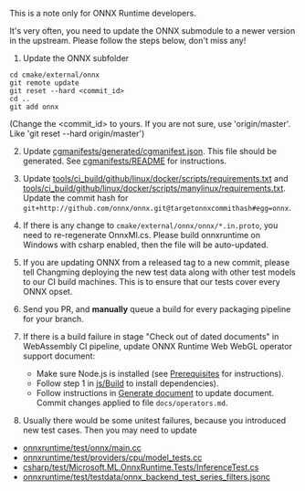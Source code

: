 This is a note only for ONNX Runtime developers.

It's very often, you need to update the ONNX submodule to a newer version in the upstream. Please follow the steps below, don't miss any!

1. Update the ONNX subfolder
```
cd cmake/external/onnx
git remote update
git reset --hard <commit_id>
cd ..
git add onnx
```
(Change the <commit_id> to yours. If you are not sure, use 'origin/master'. Like 'git reset --hard origin/master')

2. Update [cgmanifests/generated/cgmanifest.json](/cgmanifests/generated/cgmanifest.json).
This file should be generated. See [cgmanifests/README](/cgmanifests/README.md) for instructions.

3. Update [tools/ci_build/github/linux/docker/scripts/requirements.txt](/tools/ci_build/github/linux/docker/scripts/requirements.txt) and [tools/ci_build/github/linux/docker/scripts/manylinux/requirements.txt](/tools/ci_build/github/linux/docker/scripts/manylinux/requirements.txt).
Update the commit hash for `git+http://github.com/onnx/onnx.git@targetonnxcommithash#egg=onnx`.

4. If there is any change to `cmake/external/onnx/onnx/*.in.proto`, you need to re-regenerate OnnxMl.cs. Please build onnxruntime on Windows with csharp enabled, then the file will be auto-updated.

6. If you are updating ONNX from a released tag to a new commit, please tell Changming deploying the new test data along with other test models to our CI build machines. This is to ensure that our tests cover every ONNX opset.

5. Send you PR, and **manually** queue a build for every packaging pipeline for your branch.

6. If there is a build failure in stage "Check out of dated documents" in WebAssembly CI pipeline, update ONNX Runtime Web WebGL operator support document:
   - Make sure Node.js is installed (see [Prerequisites](../js/README.md#Prerequisites) for instructions).
   - Follow step 1 in [js/Build](../js/README.md#Build-2) to install dependencies).
   - Follow instructions in [Generate document](../js/README.md#Generating-Document) to update document. Commit changes applied to file `docs/operators.md`.

7. Usually there would be some unitest failures, because you introduced new test cases. Then you may need to update
- [onnxruntime/test/onnx/main.cc](/onnxruntime/test/onnx/main.cc)
- [onnxruntime/test/providers/cpu/model_tests.cc](/onnxruntime/test/providers/cpu/model_tests.cc)
- [csharp/test/Microsoft.ML.OnnxRuntime.Tests/InferenceTest.cs](/csharp/test/Microsoft.ML.OnnxRuntime.Tests/InferenceTest.cs)
- [onnxruntime/test/testdata/onnx_backend_test_series_filters.jsonc](/onnxruntime/test/testdata/onnx_backend_test_series_filters.jsonc)
